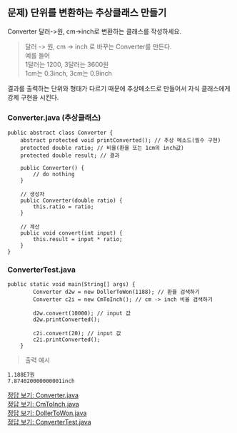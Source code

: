 ## 문제) 단위를 변환하는 추상클래스 만들기
Converter 달러->원, cm->inch로 변환하는 클래스를 작성하세요.  

> 달러 -> 원, cm -> inch 로 바꾸는 Converter를 만든다.  
> 예를 들어  
>   1달러는 1200, 3달러는 3600원  
>   1cm는 0.3inch, 3cm는 0.9inch

결과를 출력하는 단위와 형태가 다르기 때문에 추상메소드로 만들어서 자식 클래스에게 강제 구현을 시킨다.

### Converter.java (추상클래스)
```
public abstract class Converter {
	abstract protected void printConverted(); // 추상 메소드(필수 구현)
	protected double ratio; // 비율(환율 또는 1cm의 inch값)
	protected double result; // 결과
	
	public Converter() {
		// do nothing
	}
	
    // 생성자
	public Converter(double ratio) {
		this.ratio = ratio;
	}
	
    // 계산
	public void convert(int input) {
		this.result = input * ratio;
	}
}
```  

### ConverterTest.java
```
public static void main(String[] args) {
		Converter d2w = new DollerToWon(1188); // 환율 검색하기
		Converter c2i = new CmToInch(); // cm -> inch 비율 검색하기
		
		d2w.convert(10000); // input 값
		d2w.printConverted(); 
		
		c2i.convert(20); // input 값
		c2i.printConverted();
	}
```

> 출력 예시
```
1.188E7원
7.874020000000001inch
```

[정답 보기: Converter.java](Converter.java)  
[정답 보기: CmToInch.java](CmToInch.java)  
[정답 보기: DollerToWon.java](DollerToWon.java)  
[정답 보기: ConverterTest.java](ConverterTest.java)  
